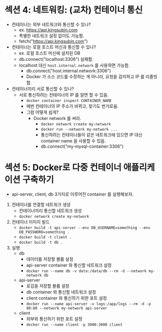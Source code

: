 # 섹션 4: 네트워킹: (교차) 컨테이너 통신
- 컨테이너는 외부 네트워크와 통신할 수 있나?
	- ex. https://api.kingsubin.com 
	- 특별한 네트워크 설정 없이도 가능함.
	- fetch("https://api.kingsubin.com")
- 컨테이너는 로컬 호스트 머신과 통신할 수 있나?
	- ex. 로컬 호스트 머신에 설치된 DB
	- db.connect("localhost:3306") 실패함.
	- localhost 대신 `host.internal.network` 를 사용하면 가능함.
		- db.connect("host.internal.network:3306")
		- Docker 가 소스 코드를 수정하는 게 아니라, 요청을 감지하고 IP 를 리졸빙함.
- 컨테이너끼리 서로 통신할 수 있나?
	- 서로 통신하려는 컨테이너의 IP 를 알면 할 수 있음.
		- `docker container inspect CONTAINER_NAME`
		- 매번 컨테이너의 IP 주소가 바뀌고, 찾기도 번거로움.
		- 그럼 어떻게 쉽게?
			- Docker network 를 써라.
				- `docker network create my-network`
				- `docker run --network my-network ...`
				- 통신하려는 컨테이너들이 같은 네트워크에 있으면 IP 대신 container name 을 사용할 수 있음.
				- db.connect("my-mysql-container:3306")


# 섹션 5: Docker로 다중 컨테이너 애플리케이션 구축하기
- api-server, client, db 3가지로 이루어진 container 를 실행해보자.
1. 컨테이너를 연결할 네트워크 생성
	- 컨테이너끼리 통신할 네트워크 생성
	- `docker network create my-network`
2. 컨테이너 이미지 빌드
	- `docker build -t api-server --env DB_USERNAME=something --env DB_PASSWORD=something .`
	- `docker build -t client .`
	- `docker build -t db .`
4. 실행
	- db
		- 데이터를 저장할 볼륨 설정
		- api-server container 와 통신할 네트워크 설정
		- `docker run --name db -v data:/data/db --rm -d --network my-network db`
	- api-server
		- 로깅을 저장할 볼륨 설정
		- db container 와 통신할 네트워크 설정
        - client container 와 통신하기 위한 포트 설정
		- `docker run --name api-server -v logs:/app/logs --rm -d -p 80:80 --network my-network api-server`
	- client
		- 외부와 통신하기 위한 포트 설정
		- `docker run --name client -p 3000:3000 client`